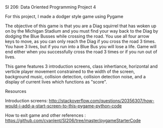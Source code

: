 SI 206: Data Oriented Programming Project 4

For this project, I made a dodger style game using Pygame

The objective of this game is that you are a Diag squirrel that has woken up on by the Michigan Stadium and you must
find your way back to the Diag by dodging the Blue Busses while crossing the road. You use all four arrow keys to move, 
as you can only reach the Diag if you cross the road 3 times. You have 3 lives, but if you run into a Blue Bus you will lose 
a life. Game will end either when you successfully cross the road 3 times or if you run out of lives.

This game features 3 introduction screens, class inhertiance, horizontal and verticle player movement constrained to the width of the screen, background music, collision detection, collision detection noise, and a display of current lives which functions as "score". 

Resources

Introduction screens: http://stackoverflow.com/questions/20356307/how-would-i-add-a-start-screen-to-this-pygame-python-code 

How to exit game and other references : https://github.com/cvanlent/SI206/tree/master/pygameStarterCode
